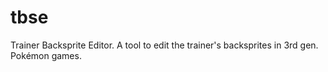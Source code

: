 # tbse
Trainer Backsprite Editor. A tool to edit the trainer's backsprites in 3rd gen. Pokémon games.
